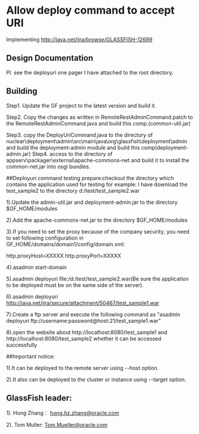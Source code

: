 Allow deploy command to accept URI
=====================

Implementing http://java.net/jira/browse/GLASSFISH-12699

## Design Documentation 
Pl. see the deployuri one pager I have attached to the root directory.

## Building
Step1. Update the GF project to the latest version and build it.

Step2. Copy the changes as written in RemoteRestAdminCommand.patch to the RemoteRestAdminCommand.java and build this comp.(common-util.jar)

Step3. copy the DeployUriCommand.java to the directory of nuclear\deployment\admin\src\main\java\org\glassfish\deployment\admin and build the deployment-admin module
and build this comp(deployment-admin.jar)
Step4. access to the directory of appserv\packager\external\apache-commons-net and build it to install the common-net.jar into osgi bundles. 

##Deployuri command testing
prepare:checkout the directory which contains the application used for testing
for example: I have download the test_sample2 to the directory d:/test/test_sample2.war

1).Update the admin-util.jar and deployment-admin.jar to the directory $GF_HOME/modules

2).Add the apache-commons-net.jar to the directory $GF_HOME/modules

3).If you need to set the proxy because of the company security, you need to set following configuration in GF_HOME/domains/domain1/config/domain.xml:

 <jvm-options>http.proxyHost=XXXXX</jvm-options>
 <jvm-options>http.proxyPort=XXXXX</jvm-options>

4).asadmin start-domain

5).asadmin deployuri file:/d:/test/test_sample2.war(Be sure the application to be deployed must be on the same side of the server).

6).asadmin deployuri http://java.net/jira/secure/attachment/50467/test_sample1.war

7).Create a ftp server and execute the following command as "asadmin deployuri  ftp://username:password@host:21/test_sample1.war"

8).open the website about http://localhost:8080/test_sample1 and http://localhost:8080/test_sample2 whether it can be accessed successfully

##Important notice:

1).It can be deployed to the remote server using --host option.

2).It also can be deployed to the cluster or instance using --target option.

## GlassFish leader:
1). Hong Zhang： hong.hz.zhang@oracle.com

2). Tom Muller:  Tom.Mueller@oracle.com
